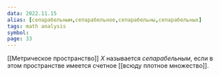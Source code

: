 ```yaml
---
data: 2022.11.15
alias: [сепарабельным,сепарабельное,сепарабельны,сепарабельных]
tags: math analysis  
symbol:
page: 33
---
```

[[Метрическое пространство]] $X$ называется *сепарабельным*, если в этом пространстве имеется счетное [[всюду плотное множество]].